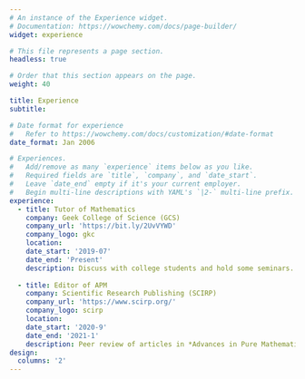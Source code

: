 ```yaml
---
# An instance of the Experience widget.
# Documentation: https://wowchemy.com/docs/page-builder/
widget: experience

# This file represents a page section.
headless: true

# Order that this section appears on the page.
weight: 40

title: Experience
subtitle:

# Date format for experience
#   Refer to https://wowchemy.com/docs/customization/#date-format
date_format: Jan 2006

# Experiences.
#   Add/remove as many `experience` items below as you like.
#   Required fields are `title`, `company`, and `date_start`.
#   Leave `date_end` empty if it's your current employer.
#   Begin multi-line descriptions with YAML's `|2-` multi-line prefix.
experience:
  - title: Tutor of Mathematics
    company: Geek College of Science (GCS)
    company_url: 'https://bit.ly/2UvVYWD'
    company_logo: gkc
    location: 
    date_start: '2019-07'
    date_end: 'Present'
    description: Discuss with college students and hold some seminars.
        
  - title: Editor of APM
    company: Scientific Research Publishing (SCIRP)
    company_url: 'https://www.scirp.org/'
    company_logo: scirp
    location: 
    date_start: '2020-9'
    date_end: '2021-1'
    description: Peer review of articles in *Advances in Pure Mathematics* (APM).
design:
  columns: '2'
---
```

